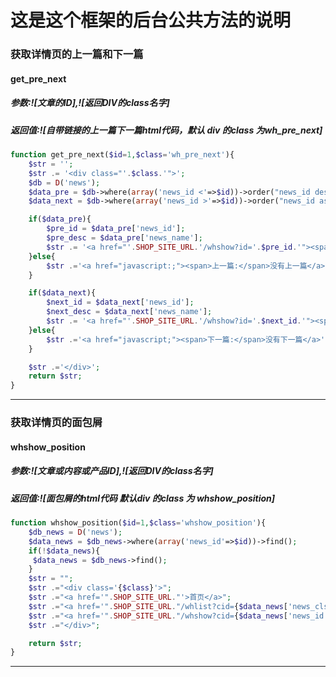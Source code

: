 # 这是这个框架的后台公共方法的说明

### 获取详情页的上一篇和下一篇
#### get_pre_next
##### 参数:![文章的ID],![返回DIV的class名字]
##### 返回值:![自带链接的上一篇下一篇html代码，默认 div 的class 为wh_pre_next]
```php
function get_pre_next($id=1,$class='wh_pre_next'){
    $str = '';
    $str .= '<div class="'.$class.'">';
    $db = D('news');
    $data_pre = $db->where(array('news_id <'=>$id))->order("news_id desc")->find();
    $data_next = $db->where(array('news_id >'=>$id))->order("news_id asc")->find();

    if($data_pre){
        $pre_id = $data_pre['news_id'];
        $pre_desc = $data_pre['news_name'];
        $str .= '<a href="'.SHOP_SITE_URL.'/whshow?id='.$pre_id.'"><span>上一篇:</span>'.$pre_desc.'</a>';
    }else{
        $str .='<a href="javascript:;"><span>上一篇:</span>没有上一篇</a>';
    }

    if($data_next){
        $next_id = $data_next['news_id'];
        $next_desc = $data_next['news_name'];
        $str .= '<a href="'.SHOP_SITE_URL.'/whshow?id='.$next_id.'"><span>下一篇:</span>'.$next_desc.'</a>';
    }else{
        $str .='<a href="javascript;"><span>下一篇:</span>没有下一篇</a>';
    }

    $str .='</div>';
    return $str;
}
```
---

### 获取详情页的面包屑
#### whshow_position
##### 参数:![文章或内容或产品ID],![返回DIV的class名字]
##### 返回值:![面包屑的html代码 默认div 的class 为 whshow_position]
```php
function whshow_position($id=1,$class='whshow_position'){
    $db_news = D('news');
    $data_news = $db_news->where(array('news_id'=>$id))->find();
    if(!$data_news){
     $data_news = $db_news->find();
    }
    $str = "";
    $str .="<div class='{$class}'>";
    $str .="<a href='".SHOP_SITE_URL."'>首页</a>";
    $str .="<a href='".SHOP_SITE_URL."/whlist?cid={$data_news['news_cls_id']}'>".$data_news['news_cls_name']."</a>";
    $str .="<a href='".SHOP_SITE_URL."/whshow?cid={$data_news['news_id']}'>".$data_news['news_name']."</a>";
    $str .="</div>";

    return $str;
}
```
---
